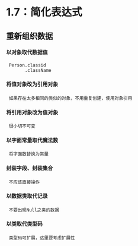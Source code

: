 # 1.7：简化表达式

## 重新组织数据

#### 以对象取代数据值

```
 Person.classid
       .className
```

#### 将值对象改为引用对象

```
 如果存在太多相同的类似的对象，不用重复创建，使用对象引用
```

#### 将引用对象改为值对象

```
 很小切不可变
```

#### 以字面常量取代魔法数

```
 将字面数替换为常量
```

#### 封装字段、封装集合

```
 不应该直接操作
```

#### 以数据类取代记录

```
 不要出现Null之类的数据
```

#### 以类取代类型码

```
 类型码可扩展，这里要考虑扩展性                         
```